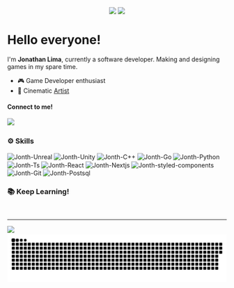 
<div align="center">
     <img height="225em" src="https://github-readme-stats.vercel.app/api/top-langs/?username=JonathLima&theme=ocean_dark"/>
    <img height="225em" src="https://github-readme-stats.vercel.app/api?username=JonathLima&show_icons=true&theme=ocean_dark"/>
</div>

<h1>Hello everyone! </br></h1></img>


 
<p>
  I'm <strong>Jonathan Lima</strong>,
  currently a software developer. Making and designing games in my spare time.
  

  

- 🎮 Game Developer enthusiast
- 🎨 Cinematic [Artist](https://www.artstation.com/jonathlima)
  
</p>

<h4>Connect to me!</h4>

 <div>
  <a href="https://www.linkedin.com/in/JonathLima/" target="_blank"><img src="https://img.shields.io/badge/-LinkedIn-%230077B5?style=for-the-badge&logo=linkedin&logoColor=white" target="_blank"></a>
     </div>
  
 

<h3>⚙️ Skills</h3>
 
<div style="display: inline_block">
 <img align="center" alt="Jonth-Unreal" src="https://img.shields.io/badge/unrealengine-%23313131.svg?style=for-the-badge&logo=unrealengine&logoColor=white"/>
  <img align="center" alt="Jonth-Unity" src="https://img.shields.io/badge/unity-%23000000.svg?style=for-the-badge&logo=unity&logoColor=white"/>
  <img align="center" alt="Jonth-C++" src="https://img.shields.io/badge/C%2B%2B-00599C?style=for-the-badge&logo=c%2B%2B&logoColor=white"/>
     <img align="center" alt="Jonth-Go" src="https://img.shields.io/badge/go-%2300ADD8.svg?style=for-the-badge&logo=go&logoColor=white"/>
  <img align="center" alt="Jonth-Python" src="https://img.shields.io/badge/Python-3776AB?style=for-the-badge&logo=python&logoColor=white"/>
  <img align="center" alt="Jonth-Ts" src="https://img.shields.io/badge/TypeScript-007ACC?style=for-the-badge&logo=typescript&logoColor=white"/>
  <img align="center" alt="Jonth-React"  src="https://img.shields.io/badge/React-20232A?style=for-the-badge&logo=react&logoColor=61DAFB"/>
  <img align="center" alt="Jonth-Nextjs"  src="https://img.shields.io/badge/Next-black?style=for-the-badge&logo=next.js&logoColor=white"/>
  <img align="center" alt="Jonth-styled-components" src="https://img.shields.io/badge/styled--components-DB7093?style=for-the-badge&logo=styled-components&          logoColor=white"/>
  <img align="center" alt="Jonth-Git" src="https://img.shields.io/badge/Git-E34F26?style=for-the-badge&logo=git&logoColor=white"/>
  <img align="center" alt="Jonth-Postsql" src="https://img.shields.io/badge/PostgreSQL-316192?style=for-the-badge&logo=postgresql&logoColor=white"/>
  
  
    
   
  <h3>📚 Keep Learning!</h3>
  
  <div style="display: inline_block">
 
</div></br>



<hr/>
  
  ![](https://komarev.com/ghpvc/?username=JonathLima&style=for-the-badge&color=brightgreen)
   ![Snake animation](https://github.com/JonathLima/JonathLima/blob/output/github-contribution-grid-snake.svg)
  
    

